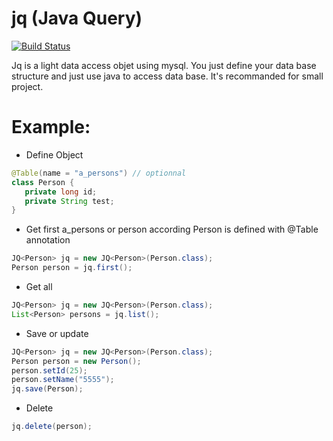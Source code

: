 jq (Java Query)
==
[![Build Status](https://travis-ci.org/sdiawara/jq.svg?branch=master)](https://travis-ci.org/sdiawara/jq)

Jq is a light data access objet using mysql. You just define your data base structure and just use java to access data base. It's recommanded for small project.

Example:
==
- Define Object
```java
@Table(name = "a_persons") // optionnal 
class Person {
   private long id;
   private String test;
}
```


- Get first a_persons or person according Person is defined with @Table annotation
```java
JQ<Person> jq = new JQ<Person>(Person.class);
Person person = jq.first();
```

- Get all 
```java
JQ<Person> jq = new JQ<Person>(Person.class);
List<Person> persons = jq.list();
```
- Save or update
```java
JQ<Person> jq = new JQ<Person>(Person.class);
Person person = new Person();
person.setId(25);
person.setName("5555");
jq.save(Person);
```

- Delete
```java
jq.delete(person);
```
